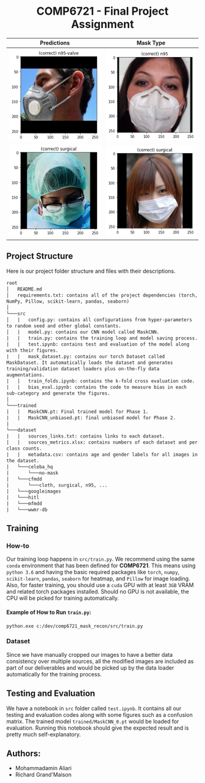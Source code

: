 <div align="center">

# COMP6721 - Final Project Assignment

Predictions                | Mask Type
:-------------------------:|:-------------------------:
![](https://github.com/AminAliari/mask-recon/blob/main/figs/fig1.png)  |  ![](https://github.com/AminAliari/mask-recon/blob/main/figs/fig2.png)
![](https://github.com/AminAliari/mask-recon/blob/main/figs/fig3.png)  |  ![](https://github.com/AminAliari/mask-recon/blob/main/figs/fig5.png)

</div>

## Project Structure
Here is our project folder structure and files with their descriptions.

```
root
│   README.md
│   requirements.txt: contains all of the project dependencies (torch, NumPy, Pillow, scikit-learn, pandas, seaborn)
│
└───src
│	|	config.py: contains all configurations from hyper-parameters to random seed and other global constants.
│	|	model.py: contains our CNN model called MaskCNN.
|	|	train.py: contains the training loop and model saving process. 
|	|	test.ipynb: contains test and evaluation of the model along with their figures.
|	|	mask_dataset.py: contains our torch Dataset called MaskDataset. It automatically loads the dataset and generates training/validation dataset loaders plus on-the-fly data augmentations.
|	|	train_folds.ipynb: contains the k-fold cross evaluation code.
|	|	bias_eval.ipynb: contains the code to measure bias in each sub-category and generate the figures.
│   
└───trained
|	|	MaskCNN.pt: Final trained model for Phase 1.
|	|	MaskCNN_unbiased.pt: final unbiased model for Phase 2. 
|
└───dataset
|	|	sources_links.txt: contains links to each dataset.
|	|	sources_metrics.xlsx: contains numbers of each dataset and per class counts.
|	|	metadata.csv: contains age and gender labels for all images in the dataset. 
|	└───celeba_hq
|		└───no-mask
|	└───cfmdd
|		└───cloth, surgical, n95, ...
|	└───googleimages
|	└───hitl
|	└───mfmdd
|	└───wwmr-db
```


## Training

### How-to
Our training loop happens in `src/train.py`. We recommend using the same `conda` environment that has been defined for **COMP6721**. This means using `python 3.6` and having the basic required packages like `torch`, `numpy`, `scikit-learn`, `pandas`, `seaborn` for heatmap, and `Pillow` for image loading. Also, for faster training, you should use a `cuda` GPU with at least `3GB` VRAM and related torch packages installed. Should no GPU is not available, the CPU will be picked for training automatically.

#### Example of How to Run `train.py`:
```
python.exe c:/dev/comp6721_mask_recon/src/train.py
```

### Dataset
Since we have manually cropped our images to have a better data consistency over multiple sources, all the modified images are included as part of our deliverables and would be picked up by the data loader automatically for the training process.


## Testing and Evaluation

We have a notebook in `src` folder called `test.ipynb`. It contains all our testing and evaluation codes along with some figures such as a confusion matrix.  The trained model `trained/MaskCNN_0.pt` would be loaded for evaluation. Running this notebook should give the expected result and is pretty much self-explanatory.

## Authors:
- Mohammadamin Aliari
- Richard Grand'Maison
